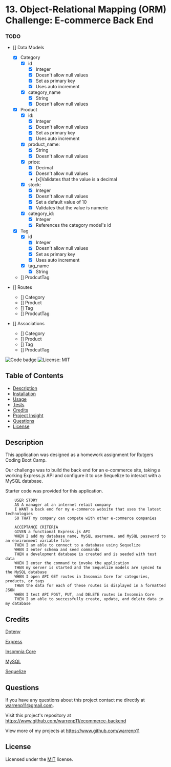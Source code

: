 # 13. Object-Relational Mapping (ORM) Challenge: E-commerce Back End

### TODO

* [] Data Models
    * [x] Category
        * [x] id
            * [x] Integer
            * [x] Doesn't allow null values
            * [x] Set as primary key
            * [x] Uses auto increment
        * [x] category_name
            * [x] String
            * [x] Doesn't allow null values
    * [x] Product
        * [x] id:
            * [x] Integer
            * [x] Doesn't allow null values
            * [x] Set as primary key
            * [x] Uses auto increment
        * [x] product_name:
            * [x] String
            * [x] Doesn't allow null values
        * [x] price:
            * [x] Decimal
            * [x] Doesn't allow null values
            * [x]Validates that the value is a decimal
        * [x] stock:
            * [x] Integer
            * [x] Doesn't allow null values
            * [x] Set a default value of 10
            * [x] Validates that the value is numeric
        * [x] category_id:
            * [x] Integer
            * [x] References the category model's id
    * [x] Tag
        * [x] id
            * [x] Integer
            * [x] Doesn't allow null values
            * [x] Set as primary key
            * [x] Uses auto increment
        * [x] tag_name
            * [x] String
    * [] ProdcutTag

* [] Routes
    * [] Category
    * [] Product
    * [] Tag
    * [] ProdcutTag

* [] Associations
    * [] Category
    * [] Product
    * [] Tag
    * [] ProdcutTag

















![Code badge](https://img.shields.io/github/languages/top/warrenp11/ecommerce-backend) 
![License: MIT](https://img.shields.io/badge/License-MIT-yellow.svg)

## Table of Contents
* [Description](#description)
* [Installation](#installation)
* [Usage](#usage)
* [Tests](#tests)
* [Credits](#credits)
* [Project Insight](#project-insight)
* [Questions](#questions)
* [License](#license)

## Description
This application was designed as a homework assignment for Rutgers Coding Boot Camp.

Our challenge was to build the back end for an e-commerce site, taking a working Express.js API and configure it to use Sequelize to interact with a MySQL database.

Starter code was provided for this application.

        USER STORY
        AS A manager at an internet retail company
        I WANT a back end for my e-commerce website that uses the latest technologies
        SO THAT my company can compete with other e-commerce companies

        ACCEPTANCE CRITERIA
        GIVEN a functional Express.js API
        WHEN I add my database name, MySQL username, and MySQL password to an environment variable file
        THEN I am able to connect to a database using Sequelize
        WHEN I enter schema and seed commands
        THEN a development database is created and is seeded with test data
        WHEN I enter the command to invoke the application
        THEN my server is started and the Sequelize models are synced to the MySQL database
        WHEN I open API GET routes in Insomnia Core for categories, products, or tags
        THEN the data for each of these routes is displayed in a formatted JSON
        WHEN I test API POST, PUT, and DELETE routes in Insomnia Core
        THEN I am able to successfully create, update, and delete data in my database

## Credits
[Dotenv](https://www.npmjs.com/package/dotenv)

[Express](https://www.npmjs.com/package/express)

[Insomnia Core](https://insomnia.rest/)

[MySQL](https://www.npmjs.com/package/mysql2)

[Sequelize](https://www.npmjs.com/package/sequelize)


## Questions
If you have any questions about this project contact me directly at warrenp11@gmail.com. 
  
Visit this project's repository at https://www.github.com/warrenp11/ecommerce-backend

View more of my projects at https://www.github.com/warrenp11


## License
Licensed under the [MIT](./LICENSE.txt/) license.